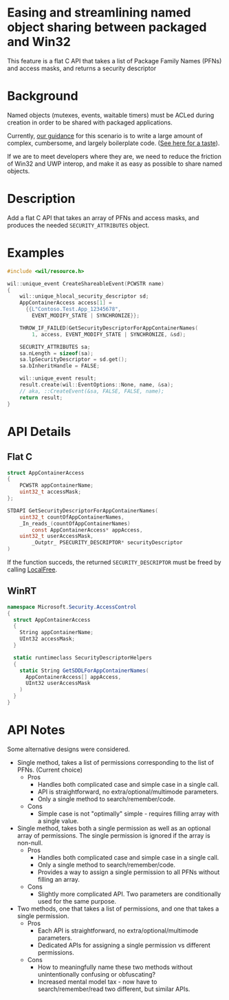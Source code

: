 # Easing and streamlining named object sharing between packaged and Win32

This feature is a flat C API that takes a list of Package Family Names (PFNs) and access masks, and returns a security descriptor

# Background

Named objects (mutexes, events, waitable timers) must be ACLed during creation in order to be shared with packaged applications.

Currently, [our guidance](https://docs.microsoft.com/en-us/windows/uwp/communication/sharing-named-objects) for this scenario is to write a large amount of complex, cumbersome, and largely boilerplate code. ([See here for a taste](https://docs.microsoft.com/en-us/windows/win32/api/securityappcontainer/nf-securityappcontainer-getappcontainernamedobjectpath#examples)).

If we are to meet developers where they are, we need to reduce the friction of Win32 and UWP interop, and make it as easy as possible to share named objects.

# Description

Add a flat C API that takes an array of PFNs and access masks, and produces the needed `SECURITY_ATTRIBUTES` object.

# Examples

```c++
#include <wil/resource.h>

wil::unique_event CreateShareableEvent(PCWSTR name)
{
    wil::unique_hlocal_security_descriptor sd;
    AppContainerAccess access[1] =
      {{L"Contoso.Test.App_12345678",
        EVENT_MODIFY_STATE | SYNCHRONIZE}};

    THROW_IF_FAILED(GetSecurityDescriptorForAppContainerNames(
        1, access, EVENT_MODIFY_STATE | SYNCHRONIZE, &sd);

    SECURITY_ATTRIBUTES sa;
    sa.nLength = sizeof(sa);
    sa.lpSecurityDescriptor = sd.get();
    sa.bInheritHandle = FALSE;

    wil::unique_event result;
    result.create(wil::EventOptions::None, name, &sa);
    // aka, ::CreateEvent(&sa, FALSE, FALSE, name);
    return result;
}
```

# API Details
## Flat C
```c
struct AppContainerAccess
{
    PCWSTR appContainerName;
    uint32_t accessMask;
};

STDAPI GetSecurityDescriptorForAppContainerNames(
    uint32_t countOfAppContainerNames,
    _In_reads_(countOfAppContainerNames)
        const AppContainerAccess* appAccess,
    uint32_t userAccessMask,
        _Outptr_ PSECURITY_DESCRIPTOR* securityDescriptor
)
```

If the function succeds, the returned `SECURITY_DESCRIPTOR` must be freed by calling [LocalFree](https://docs.microsoft.com/en-us/windows/desktop/api/winbase/nf-winbase-localfree).

## WinRT
```c#
namespace Microsoft.Security.AccessControl
{
  struct AppContainerAccess
  {
    String appContainerName;
    UInt32 accessMask;
  }

  static runtimeclass SecurityDescriptorHelpers
  {
    static String GetSDDLForAppContainerNames(
      AppContainerAccess[] appAccess,
      UInt32 userAccessMask
    )
  }
}
```

# API Notes

Some alternative designs were considered.
- Single method, takes a list of permissions corresponding to the list of PFNs. (Current choice)
  - Pros
    - Handles both complicated case and simple case in a single call.
    - API is straightforward, no extra/optional/multimode parameters.
    - Only a single method to search/remember/code.
  - Cons
    - Simple case is not "optimally" simple - requires filling array with a single value.
- Single method, takes both a single permission as well as an optional array of permissions. The single permission is ignored if the array is non-null.
  - Pros
    - Handles both complicated case and simple case in a single call.
    - Only a single method to search/remember/code.
    - Provides a way to assign a single permission to all PFNs without filling an array.
  - Cons
    - Slightly more complicated API. Two parameters are conditionally used for the same purpose.
- Two methods, one that takes a list of permissions, and one that takes a single permission.
  - Pros
    - Each API is straightforward, no extra/optional/multimode parameters.
    - Dedicated APIs for assigning a single permission vs different permissions.
  - Cons
    - How to meaningfully name these two methods without unintentionally confusing or obfuscating?
    - Increased mental model tax - now have to search/remember/read two different, but similar APIs.